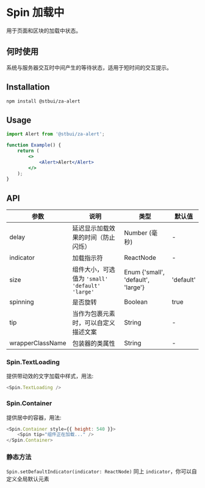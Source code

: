 # Spin 加载中

用于页面和区块的加载中状态。

## 何时使用

系统与服务器交互时中间产生的等待状态，适用于短时间的交互提示。

## Installation

```sh
npm install @stbui/za-alert
```

## Usage

```jsx
import Alert from '@stbui/za-alert';

function Example() {
    return (
        <>
            <Alert>Alert</Alert>
        </>
    );
}
```

## API

| 参数             | 说明                                               | 类型                               | 默认值    |
| ---------------- | -------------------------------------------------- | ---------------------------------- | --------- |
| delay            | 延迟显示加载效果的时间（防止闪烁）                 | Number (毫秒)                      | -         |
| indicator        | 加载指示符                                         | ReactNode                          | -         |
| size             | 组件大小，可选值为 `'small'` `'default'` `'large'` | Enum {'small', 'default', 'large'} | 'default' |
| spinning         | 是否旋转                                           | Boolean                            | true      |
| tip              | 当作为包裹元素时，可以自定义描述文案               | String                             | -         |
| wrapperClassName | 包装器的类属性                                     | String                             | -         |

### Spin.TextLoading

提供带动效的文字加载中样式，用法:

```js
<Spin.TextLoading />
```

### Spin.Container

提供居中的容器，用法:

```js
<Spin.Container style={{ height: 540 }}>
    <Spin tip="组件正在加载..." />
</Spin.Container>
```

### 静态方法

`Spin.setDefaultIndicator(indicator: ReactNode)`
同上 `indicator`，你可以自定义全局默认元素
